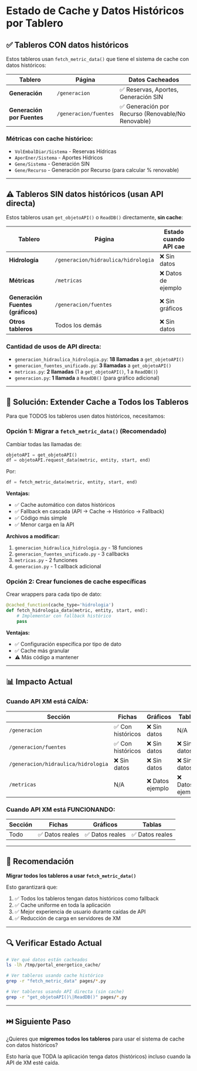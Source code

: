 # Estado de Cache y Datos Históricos por Tablero

## ✅ Tableros CON datos históricos

Estos tableros usan `fetch_metric_data()` que tiene el sistema de cache con datos históricos:

| Tablero | Página | Datos Cacheados |
|---------|--------|-----------------|
| **Generación** | `/generacion` | ✅ Reservas, Aportes, Generación SIN |
| **Generación por Fuentes** | `/generacion/fuentes` | ✅ Generación por Recurso (Renovable/No Renovable) |

### Métricas con cache histórico:
- `VolEmbalDiar/Sistema` - Reservas Hídricas
- `AporEner/Sistema` - Aportes Hídricos
- `Gene/Sistema` - Generación SIN
- `Gene/Recurso` - Generación por Recurso (para calcular % renovable)

---

## ⚠️ Tableros SIN datos históricos (usan API directa)

Estos tableros usan `get_objetoAPI()` o `ReadDB()` directamente, **sin cache**:

| Tablero | Página | Estado cuando API cae |
|---------|--------|----------------------|
| **Hidrología** | `/generacion/hidraulica/hidrologia` | ❌ Sin datos |
| **Métricas** | `/metricas` | ❌ Datos de ejemplo |
| **Generación Fuentes (gráficos)** | `/generacion/fuentes` | ❌ Sin gráficos |
| **Otros tableros** | Todos los demás | ❌ Sin datos |

### Cantidad de usos de API directa:
- `generacion_hidraulica_hidrologia.py`: **18 llamadas** a `get_objetoAPI()`
- `generacion_fuentes_unificado.py`: **3 llamadas** a `get_objetoAPI()`
- `metricas.py`: **2 llamadas** (1 a `get_objetoAPI()`, 1 a `ReadDB()`)
- `generacion.py`: **1 llamada** a `ReadDB()` (para gráfico adicional)

---

## 🔧 Solución: Extender Cache a Todos los Tableros

Para que TODOS los tableros usen datos históricos, necesitamos:

### Opción 1: Migrar a `fetch_metric_data()` (Recomendado)

Cambiar todas las llamadas de:
```python
objetoAPI = get_objetoAPI()
df = objetoAPI.request_data(metric, entity, start, end)
```

Por:
```python
df = fetch_metric_data(metric, entity, start, end)
```

**Ventajas:**
- ✅ Cache automático con datos históricos
- ✅ Fallback en cascada (API → Cache → Histórico → Fallback)
- ✅ Código más simple
- ✅ Menor carga en la API

**Archivos a modificar:**
1. `generacion_hidraulica_hidrologia.py` - 18 funciones
2. `generacion_fuentes_unificado.py` - 3 callbacks
3. `metricas.py` - 2 funciones
4. `generacion.py` - 1 callback adicional

### Opción 2: Crear funciones de cache específicas

Crear wrappers para cada tipo de dato:
```python
@cached_function(cache_type='hidrologia')
def fetch_hidrologia_data(metric, entity, start, end):
    # Implementar con fallback histórico
    pass
```

**Ventajas:**
- ✅ Configuración específica por tipo de dato
- ✅ Cache más granular
- ⚠️ Más código a mantener

---

## 📊 Impacto Actual

### Cuando API XM está CAÍDA:

| Sección | Fichas | Gráficos | Tablas |
|---------|--------|----------|--------|
| `/generacion` | ✅ Con históricos | ❌ Sin datos | N/A |
| `/generacion/fuentes` | ✅ Con históricos | ❌ Sin datos | ❌ Sin datos |
| `/generacion/hidraulica/hidrologia` | ❌ Sin datos | ❌ Sin datos | ❌ Sin datos |
| `/metricas` | N/A | ❌ Datos ejemplo | ❌ Datos ejemplo |

### Cuando API XM está FUNCIONANDO:

| Sección | Fichas | Gráficos | Tablas |
|---------|--------|----------|--------|
| Todo | ✅ Datos reales | ✅ Datos reales | ✅ Datos reales |

---

## 🎯 Recomendación

**Migrar todos los tableros a usar `fetch_metric_data()`**

Esto garantizará que:
1. ✅ Todos los tableros tengan datos históricos como fallback
2. ✅ Cache uniforme en toda la aplicación
3. ✅ Mejor experiencia de usuario durante caídas de API
4. ✅ Reducción de carga en servidores de XM

---

## 🔍 Verificar Estado Actual

```bash
# Ver qué datos están cacheados
ls -lh /tmp/portal_energetico_cache/

# Ver tableros usando cache histórico
grep -r "fetch_metric_data" pages/*.py

# Ver tableros usando API directa (sin cache)
grep -r "get_objetoAPI()\|ReadDB()" pages/*.py
```

---

## ⏭️ Siguiente Paso

¿Quieres que **migremos todos los tableros** para usar el sistema de cache con datos históricos?

Esto haría que TODA la aplicación tenga datos (históricos) incluso cuando la API de XM esté caída.

